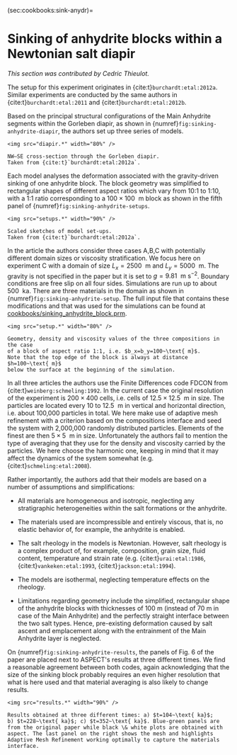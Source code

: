(sec:cookbooks:sink-anydr)=
# Sinking of anhydrite blocks within a Newtonian salt diapir

*This section was contributed by Cedric Thieulot.*

The setup for this experiment originates in {cite:t}`burchardt:etal:2012a`.
Similar experiments are conducted by the same authors in
{cite:t}`burchardt:etal:2011` and {cite:t}`burchardt:etal:2012b`.

Based on the principal structural configurations of the Main Anhydrite segments
within the Gorleben diapir, as shown in {numref}`fig:sinking-anhydrite-diapir`,
the authors set up three series of models.

```{figure-md} fig:sinking-anhydrite-diapir
<img src="diapir.*" width="80%" />

NW–SE cross-section through the Gorleben diapir.
Taken from {cite:t}`burchardt:etal:2012a`.
```

Each model analyses the deformation associated with the gravity-driven sinking
of one anhydrite block. The block geometry was simplified to rectangular shapes
of different aspect ratios which vary from 10:1 to 1:10,
with a 1:1 ratio corresponding to a $100 \times 100~\text{ m}$ block as shown in
the fifth panel of {numref}`fig:sinking-anhydrite-setups`.

```{figure-md} fig:sinking-anhydrite-setups
<img src="setups.*" width="90%" />

Scaled sketches of model set-ups.
Taken from {cite:t}`burchardt:etal:2012a`.
```

In the article the authors consider three cases A,B,C with potentially different
domain sizes or viscosity stratification. We focus here on experiment C with a domain
of size $L_x=2500~\text{ m}$ and $L_y=5000~\text{ m}$. The gravity is not specified
in the paper but it is set to $g=9.81~\text{ m s}^{-2}$. Boundary conditions are
free slip on all four sides. Simulations are run up to about $500~\text{ ka}$.
There are three materials in the domain as shown in {numref}`fig:sinking-anhydrite-setup`.
The full input file that contains these modifications and that was used for the simulations 
can be found at [cookbooks/sinking_anhydrite_block.prm](https://github.com/geodynamics/aspect/blob/main/cookbooks/sinking_of_anhydrite_block_in_salt_diapir/sinking_of_anhydrite_block_in_salt_diapir_particle_in_cell.prm).

```{figure-md} fig:sinking-anhydrite-setup
<img src="setup.*" width="80%" />

Geometry, density and viscosity values of the three compositions in the case
of a block of aspect ratio 1:1, i.e. $b_x=b_y=100~\text{ m}$.
Note that the top edge of the block is always at distance $h=100~\text{ m}$
below the surface at the beginning of the simulation.
```

In all three articles the authors use the Finite Differences code FDCON from {cite:t}`weinberg:schmeling:1992`.
In the current case the original resolution of the experiment is $200 \times 400$ cells,
i.e. cells of $12.5 \times 12.5~\text{ m}$ in size. The particles are located
every 10 to $12.5~\text{ m}$ in vertical and horizontal direction, i.e. about 100,000 particles in total.
We here make use of adaptive mesh refinement with a criterion based on the compositions interface and
seed the system with 2,000,000 randomly distributed particles. Elements of the finest are 
then $5 \times 5~\text{ m}$ in size.
Unfortunately the authors fail to mention the type of averaging that they use for the density and
viscosity carried by the particles. We here choose the harmonic one, keeping in mind that
it may affect the dynamics of the system somewhat (e.g. {cite:t}`schmeling:etal:2008`).

Rather importantly, the authors add that their models are based on a number of
assumptions and simplifications:

-   All materials are homogeneous and isotropic, neglecting any stratigraphic
heterogeneities within the salt formations or the anhydrite.

-   The materials used are incompressible and entirely viscous, that is,
no elastic behavior of, for example, the anhydrite is enabled.

-   The salt rheology in the models is Newtonian. However, salt rheology is a
complex product of, for example, composition, grain size, fluid content, temperature and
strain rate (e.g. {cite:t}`urai:etal:1986`, {cite:t}`vankeken:etal:1993`, {cite:t}`jackson:etal:1994`).

-   The models are isothermal, neglecting temperature effects on the rheology.

-   Limitations regarding geometry include the simplified, rectangular shape of
the anhydrite blocks with thicknesses of 100 m (instead of 70 m in case of the Main
Anhydrite) and the perfectly straight interface between the two salt
types. Hence, pre-existing deformation caused by salt ascent and
emplacement along with the entrainment of the Main Anhydrite layer is neglected.

On {numref}`fig:sinking-anhydrite-results`, the panels of Fig. 6 of the paper
are placed next to ASPECT's results at three different times.
We find a reasonable agreement between both codes, again
acknowledging that the size of the sinking block probably requires an
even higher resolution that what is here used and that material
averaging is also likely to change results.

```{figure-md} fig:sinking-anhydrite-results
<img src="results.*" width="90%" />

Results obtained at three different times: a) $t=104~\text{ ka}$;
b) $t=228~\text{ ka}$; c) $t=352~\text{ ka}$. Blue-green panels are
from the original paper while black \& white plots are obtained with
aspect. The last panel on the right shows the mesh and highlights
Adaptive Mesh Refinement working optimally to capture the materials interface.
```
